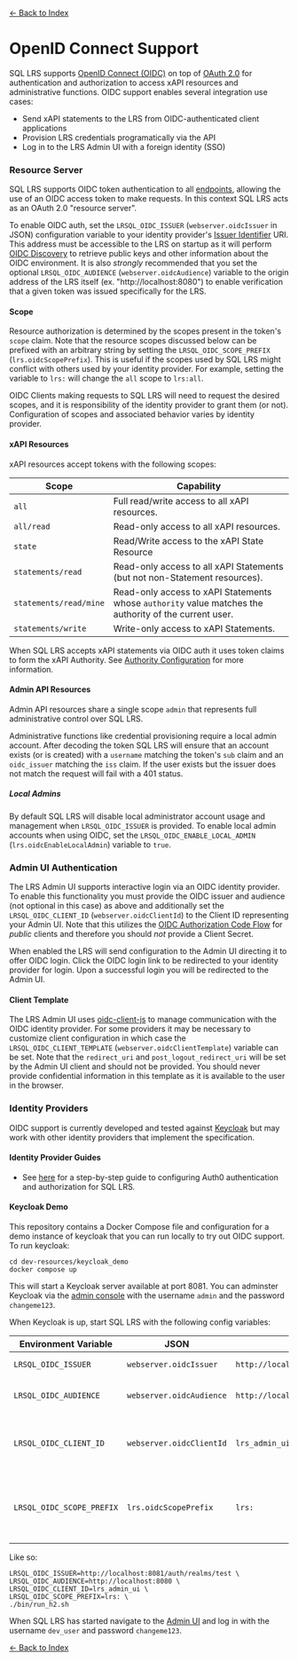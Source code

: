 [<- Back to Index](index.md)

# OpenID Connect Support

SQL LRS supports [OpenID Connect (OIDC)](https://openid.net/connect/) on top of [OAuth 2.0](https://oauth.net/2/) for authentication and authorization to access xAPI resources and administrative functions. OIDC support enables several integration use cases:

* Send xAPI statements to the LRS from OIDC-authenticated client applications
* Provision LRS credentials programatically via the API
* Log in to the LRS Admin UI with a foreign identity (SSO)

### Resource Server

SQL LRS supports OIDC token authentication to all [endpoints](endpoints.md), allowing the use of an OIDC access token to make requests. In this context SQL LRS acts as an OAuth 2.0 "resource server".

To enable OIDC auth, set the `LRSQL_OIDC_ISSUER` (`webserver.oidcIssuer` in JSON) configuration variable to your identity provider's [Issuer Identifier](https://openid.net/specs/openid-connect-core-1_0.html#IssuerIdentifier) URI. This address must be accessible to the LRS on startup as it will perform [OIDC Discovery](https://openid.net/specs/openid-connect-discovery-1_0.html) to retrieve public keys and other information about the OIDC environment. It is also *strongly* recommended that you set the optional `LRSQL_OIDC_AUDIENCE` (`webserver.oidcAudience`) variable to the origin address of the LRS itself (ex. "http://localhost:8080") to enable verification that a given token was issued specifically for the LRS.

#### Scope

Resource authorization is determined by the scopes present in the token's `scope` claim. Note that the resource scopes discussed below can be prefixed with an arbitrary string by setting the `LRSQL_OIDC_SCOPE_PREFIX` (`lrs.oidcScopePrefix`). This is useful if the scopes used by SQL LRS might conflict with others used by your identity provider. For example, setting the variable to `lrs:` will change the `all` scope to `lrs:all`.

OIDC Clients making requests to SQL LRS will need to request the desired scopes, and it is responsibility of the identity provider to grant them (or not). Configuration of scopes and associated behavior varies by identity provider.

#### xAPI Resources

xAPI resources accept tokens with the following scopes:

| Scope                  | Capability                                    |
| ---                    | ---                                           |
| `all`                  | Full read/write access to all xAPI resources. |
| `all/read`             | Read-only access to all xAPI resources.       |
| `state`                | Read/Write access to the xAPI State Resource  |
| `statements/read`      | Read-only access to all xAPI Statements (but not non-Statement resources). |
| `statements/read/mine` | Read-only access to xAPI Statements whose `authority` value matches the authority of the current user. |
| `statements/write`     | Write-only access to xAPI Statements.          |

When SQL LRS accepts xAPI statements via OIDC auth it uses token claims to form the xAPI Authority. See [Authority Configuration](authority.md#oidc-authority) for more information.

#### Admin API Resources

Admin API resources share a single scope `admin` that represents full administrative control over SQL LRS.

Administrative functions like credential provisioning require a local admin account. After decoding the token SQL LRS will ensure that an account exists (or is created) with a `username` matching the token's `sub` claim and an `oidc_issuer` matching the `iss` claim. If the user exists but the issuer does not match the request will fail with a 401 status.

##### Local Admins

By default SQL LRS will disable local administrator account usage and management when `LRSQL_OIDC_ISSUER` is provided. To enable local admin accounts when using OIDC, set the `LRSQL_OIDC_ENABLE_LOCAL_ADMIN` (`lrs.oidcEnableLocalAdmin`) variable to `true`.

### Admin UI Authentication

The LRS Admin UI supports interactive login via an OIDC identity provider. To enable this functionality you must provide the OIDC issuer and audience (not optional in this case) as above and additionally set the `LRSQL_OIDC_CLIENT_ID` (`webserver.oidcClientId`) to the Client ID representing your Admin UI. Note that this utilizes the [OIDC Authorization Code Flow](https://openid.net/specs/openid-connect-core-1_0.html#CodeFlowAuth) for *public* clients and therefore you should *not* provide a Client Secret.

When enabled the LRS will send configuration to the Admin UI directing it to offer OIDC login. Click the OIDC login link to be redirected to your identity provider for login. Upon a successful login you will be redirected to the Admin UI.

#### Client Template

The LRS Admin UI uses [oidc-client-js](https://github.com/IdentityModel/oidc-client-js) to manage communication with the OIDC identity provider. For some providers it may be necessary to customize client configuration in which case the `LRSQL_OIDC_CLIENT_TEMPLATE` (`webserver.oidcClientTemplate`) variable can be set. Note that the `redirect_uri` and `post_logout_redirect_uri` will be set by the Admin UI client and should not be provided. You should never provide confidential information in this template as it is available to the user in the browser.

### Identity Providers

OIDC support is currently developed and tested against [Keycloak](https://www.keycloak.org/) but may work with other identity providers that implement the specification.

#### Identity Provider Guides

* See [here](oidc/auth0.md) for a step-by-step guide to configuring Auth0 authentication and authorization for SQL LRS.

#### Keycloak Demo

This repository contains a Docker Compose file and configuration for a demo instance of keycloak that you can run locally to try out OIDC support. To run keycloak:

    cd dev-resources/keycloak_demo
    docker compose up

This will start a Keycloak server available at port 8081. You can adminster Keycloak via the [admin console](http://localhost:8081/auth/admin/master/console/) with the username `admin` and the password `changeme123`.

When Keycloak is up, start SQL LRS with the following config variables:

| Environment Variable      | JSON                     | Value                                  | Notes                                                             |
| ---                       | ---                      | ---                                    | ---                                                               |
| `LRSQL_OIDC_ISSUER`       | `webserver.oidcIssuer`   | `http://localhost:8081/auth/realms/test` | Keycloak realm uri.                                               |
| `LRSQL_OIDC_AUDIENCE`     | `webserver.oidcAudience` | `http://localhost:8080`                  | The origin address of the LRS.                                    |
| `LRSQL_OIDC_CLIENT_ID`    | `webserver.oidcClientId` | `lrs_admin_ui`                         | This is the ID of the preconfigured client in Keycloak.           |
| `LRSQL_OIDC_SCOPE_PREFIX` | `lrs.oidcScopePrefix`    | `lrs:`                                 | Prefix scopes so general names like `all` do not cause collision. |

Like so:

    LRSQL_OIDC_ISSUER=http://localhost:8081/auth/realms/test \
    LRSQL_OIDC_AUDIENCE=http://localhost:8080 \
    LRSQL_OIDC_CLIENT_ID=lrs_admin_ui \
    LRSQL_OIDC_SCOPE_PREFIX=lrs: \
    ./bin/run_h2.sh

When SQL LRS has started navigate to the [Admin UI](http://localhost:8080/admin/index.html) and log in with the username `dev_user` and password `changeme123`.

[<- Back to Index](index.md)
